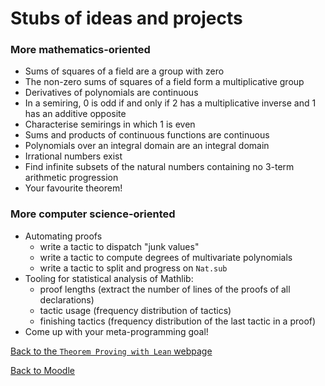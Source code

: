 #  Stubs of ideas and projects

###  More mathematics-oriented

* Sums of squares of a field are a group with zero
* The non-zero sums of squares of a field form a multiplicative group
* Derivatives of polynomials are continuous
* In a semiring, 0 is odd if and only if 2 has a multiplicative inverse and 1 has an additive opposite
* Characterise semirings in which 1 is even
* Sums and products of continuous functions are continuous
* Polynomials over an integral domain are an integral domain
* Irrational numbers exist
* Find infinite subsets of the natural numbers containing no 3-term arithmetic progression
* Your favourite theorem!

###  More computer science-oriented

* Automating proofs
  * write a tactic to dispatch "junk values"
  * write a tactic to compute degrees of multivariate polynomials
  * write a tactic to split and progress on `Nat.sub`
* Tooling for statistical analysis of Mathlib:
  * proof lengths (extract the number of lines of the proofs of all declarations)
  * tactic usage (frequency distribution of tactics)
  * finishing tactics (frequency distribution of the last tactic in a proof)
* Come up with your meta-programming goal!

[Back to the `Theorem Proving with Lean` webpage](https://adomani.github.io/Syllabus/tree/master/MA4N1)

[Back to Moodle](https://moodle.warwick.ac.uk/course/view.php?id=58287#section-0)
